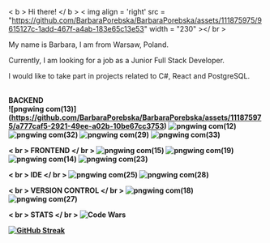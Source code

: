 < b > Hi there! </ b > < img align = 'right' src = "https://github.com/BarbaraPorebska/BarbaraPorebska/assets/111875975/9615127c-1add-467f-a4ab-183e65c13e53" width = "230" ></ br >

My name is Barbara, I am from Warsaw, Poland.

Currently, I am looking for a job as a Junior Full Stack Developer.

I would like to take part in projects related to C#, React and PostgreSQL.



<br><b>BACKEND</br>
![pngwing com(13)] (https://github.com/BarbaraPorebska/BarbaraPorebska/assets/111875975/a777caf5-2921-49ee-a02b-10be67cc3753)
![pngwing com(12)](https://github.com/BarbaraPorebska/BarbaraPorebska/assets/111875975/1bb92cee-7ad2-4281-9ffb-08c4076a1e74)
![pngwing com(32)](https://github.com/BarbaraPorebska/BarbaraPorebska/assets/111875975/91fa1689-2e83-4620-a6d7-c12f04b6137e)
![pngwing com(29)](https://github.com/BarbaraPorebska/BarbaraPorebska/assets/111875975/c33e5d71-7e15-4290-94f8-c4f3535f9bd9)
![pngwing com(33)](https://github.com/BarbaraPorebska/BarbaraPorebska/assets/111875975/7a0f7a04-e68c-4adb-84b0-5cbc6dbc1bb9)


< br > FRONTEND </ br >
![pngwing com(15)](https://github.com/BarbaraPorebska/BarbaraPorebska/assets/111875975/881c3528-1ac1-4516-9d2d-2d66a507a459)
![pngwing com(19)](https://github.com/BarbaraPorebska/BarbaraPorebska/assets/111875975/dd713560-32c9-4b4e-b218-1a59dbbca90b)
![pngwing com(14)](https://github.com/BarbaraPorebska/BarbaraPorebska/assets/111875975/77ec9b69-96c7-420a-af7d-d17e3d951e44)
![pngwing com(23)](https://github.com/BarbaraPorebska/BarbaraPorebska/assets/111875975/5aa65ccb-8788-4514-99d0-98b244d61056)


< br > IDE </ br >
![pngwing com(25)](https://github.com/BarbaraPorebska/BarbaraPorebska/assets/111875975/8255c11f-470f-489e-bc73-94e1a8d54425)
![pngwing com(28)](https://github.com/BarbaraPorebska/BarbaraPorebska/assets/111875975/fe95ba37-572c-4f9e-850c-f81bc4ea6ec8)


< br > VERSION CONTROL </ br >
![pngwing com(18)](https://github.com/BarbaraPorebska/BarbaraPorebska/assets/111875975/9b737626-c9b9-426e-80f6-5046274ae287)
![pngwing com(27)](https://github.com/BarbaraPorebska/BarbaraPorebska/assets/111875975/e1af5c9b-5923-415a-8aed-81c5fb7e9ba8)


< br > STATS </ br >
![Code Wars](https://www.codewars.com/users/BarbaraPorebska/badges/large)

[![GitHub Streak](https://streak-stats.demolab.com/?user=BarbaraPorebska&&theme=dark)](https://git.io/streak-stats)
<!--
**BarbaraPorebska/BarbaraPorebska** is a ✨ _special_ ✨ repository because its `README.md` (this file) appears on your GitHub profile.

Here are some ideas to get you started:

- 🔭 I’m currently working on ...
- 🌱 I’m currently learning ...
- 👯 I’m looking to collaborate on ...
- 🤔 I’m looking for help with ...
- 💬 Ask me about ...
- 📫 How to reach me: ...
- 😄 Pronouns: ...
- ⚡ Fun fact: ...
-->
